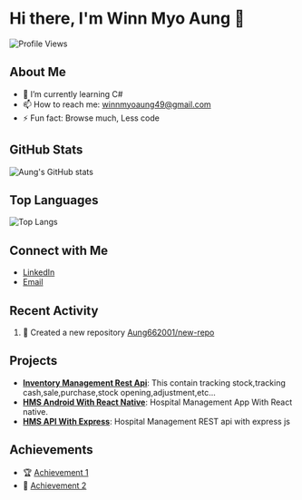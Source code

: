 # Hi there, I'm Winn Myo Aung 👋

![Profile Views](https://komarev.com/ghpvc/?username=Aung662001&color=blue)

## About Me

- 🌱 I’m currently learning C#
- 📫 How to reach me: winnmyoaung49@gmail.com
- ⚡ Fun fact: Browse much, Less code

## GitHub Stats

![Aung's GitHub stats](https://github-readme-stats.vercel.app/api?username=Aung662001&show_icons=true&theme=radical)

## Top Languages

![Top Langs](https://github-readme-stats.vercel.app/api/top-langs/?username=Aung662001&layout=compact&theme=radical)

## Connect with Me

- [LinkedIn]([https://www.linkedin.com/in/yourprofile](https://www.linkedin.com/in/winn-myo-aung-9ba821213/))
- [Email](mailto:winnmyoaung49@gmail.com)

## Recent Activity

<!--START_SECTION:activity-->
1. 🎉 Created a new repository [Aung662001/new-repo](https://github.com/Aung662001/MonicareCsharpWebApi)
<!-- 2. 💪 Opened a PR in [another-repo](https://github.com/another-repo/another-repo/pull/1)
3. 📝 Updated the README in [yet-another-repo](https://github.com/yet-another-repo/yet-another-repo)
<!--END_SECTION:activity-->

## Projects

- **[Inventory Management Rest Api](https://github.com/Aung662001/MonicareCsharpWebApi)**: This contain tracking stock,tracking cash,sale,purchase,stock opening,adjustment,etc...
- **[HMS Android With React Native](https://github.com/Aung662001/another-project)**: Hospital Management App With React native.
- **[HMS API With Express](https://github.com/Aung662001/another-project)**: Hospital Management REST api with express js

## Achievements

- 🏆 [Achievement 1](https://link-to-achievement)
- 🥇 [Achievement 2](https://link-to-achievement)

<!-- You can add more sections as needed -->
